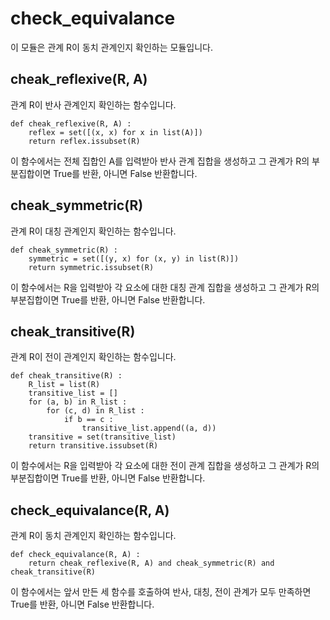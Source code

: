 # check_equivalance
이 모듈은 관계 R이 동치 관계인지 확인하는 모듈입니다.

## cheak_reflexive(R, A)
관계 R이 반사 관계인지 확인하는 함수입니다.
```
def cheak_reflexive(R, A) :
    reflex = set([(x, x) for x in list(A)])
    return reflex.issubset(R)
```
이 함수에서는 전체 집합인 A를 입력받아 반사 관계 집합을 생성하고 그 관계가 R의 부분집합이면 True를 반환, 아니면 False 반환합니다.

## cheak_symmetric(R)
관계 R이 대칭 관계인지 확인하는 함수입니다.
```
def cheak_symmetric(R) :
    symmetric = set([(y, x) for (x, y) in list(R)])
    return symmetric.issubset(R)
```
이 함수에서는 R을 입력받아 각 요소에 대한 대칭 관계 집합을 생성하고 그 관계가 R의 부분집합이면 True를 반환, 아니면 False 반환합니다.

## cheak_transitive(R)
관계 R이 전이 관계인지 확인하는 함수입니다.
```
def cheak_transitive(R) :
    R_list = list(R)
    transitive_list = []
    for (a, b) in R_list :
        for (c, d) in R_list :
            if b == c :
                transitive_list.append((a, d))
    transitive = set(transitive_list)
    return transitive.issubset(R)
```
이 함수에서는 R을 입력받아 각 요소에 대한 전이 관계 집합을 생성하고 그 관계가 R의 부분집합이면 True를 반환, 아니면 False 반환합니다.

## check_equivalance(R, A)
관계 R이 동치 관계인지 확인하는 함수입니다.
```
def check_equivalance(R, A) :
    return cheak_reflexive(R, A) and cheak_symmetric(R) and cheak_transitive(R)
```
이 함수에서는 앞서 만든 세 함수를 호출하여 반사, 대칭, 전이 관계가 모두 만족하면 True를 반환, 아니면 False 반환합니다.
